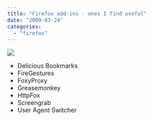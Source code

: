 ```yaml
---
title: "Firefox add-ins - ones I find useful"
date: "2009-03-24"
categories: 
  - "firefox"
---
```


![](/images/rnm1978/firefox+addins.JPG)  
  

- Delicious Bookmarks
- FireGestures
- FoxyProxy
- Greasemonkey
- HttpFox
- Screengrab
- User Agent Switcher
